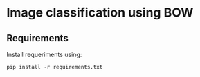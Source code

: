 # Image classification using BOW

## Requirements

Install requeriments using:
 
 ```
 pip install -r requirements.txt
 ```
 
 
